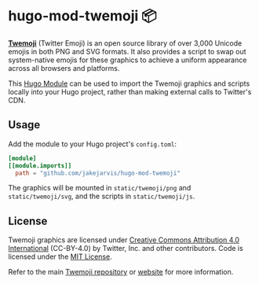 # hugo-mod-twemoji 📦

[**Twemoji**](https://twemoji.twitter.com/) (Twitter Emoji) is an open source library of over 3,000 Unicode emojis in both PNG and SVG formats. It also provides a script to swap out system-native emojis for these graphics to achieve a uniform appearance across all browsers and platforms.

This [Hugo Module](https://gohugo.io/hugo-modules/) can be used to import the Twemoji graphics and scripts locally into your Hugo project, rather than making external calls to Twitter's CDN. 

## Usage

Add the module to your Hugo project's `config.toml`:

```toml
[module]
[[module.imports]]
  path = "github.com/jakejarvis/hugo-mod-twemoji"
```

The graphics will be mounted in `static/twemoji/png` and `static/twemoji/svg`, and the scripts in `static/twemoji/js`.

## License

Twemoji graphics are licensed under [Creative Commons Attribution 4.0 International](https://creativecommons.org/licenses/by/4.0/) (CC-BY-4.0) by Twitter, Inc. and other contributors. Code is licensed under the [MIT License](http://opensource.org/licenses/MIT).

Refer to the main [Twemoji repository](https://github.com/twitter/twemoji) or [website](https://twemoji.twitter.com/) for more information.
